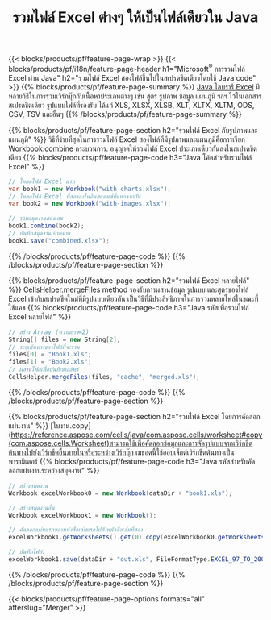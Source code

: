 ﻿---
title: รวมไฟล์ Excel ต่างๆ ให้เป็นไฟล์เดียวใน Java
url: /th/java/merger/
description: รวมไฟล์ Excel โดยใช้ Java ลงในแผ่นงานหลายแผ่นหรือแผ่นเดียว ผสาน รวม หรือเชื่อมเอกสาร Excel เป็น PDF, รูปภาพ และ HTML เช่นกัน
---
{{< blocks/products/pf/feature-page-wrap >}}
{{< blocks/products/pf/i18n/feature-page-header h1="Microsoft<sup>&reg;</sup> การรวมไฟล์ Excel ผ่าน Java" h2="รวมไฟล์ Excel สองไฟล์ขึ้นไปในสเปรดชีตเดียวโดยใช้ Java code" >}}
{{% blocks/products/pf/feature-page-summary %}}
[Java ไลบรารี Excel](/cells/java/) มีหลายวิธีในการรวมเวิร์กบุ๊กกับเนื้อหาประเภทต่างๆ เช่น สูตร รูปภาพ ข้อมูล แผนภูมิ ฯลฯ ไว้ในเอกสารสเปรดชีตเดียว รูปแบบไฟล์ที่รองรับ ได้แก่ XLS, XLSX, XLSB, XLT, XLTX, XLTM, ODS, CSV, TSV และอื่นๆ
{{% /blocks/products/pf/feature-page-summary %}}

{{% blocks/products/pf/feature-page-section h2="รวมไฟล์ Excel กับรูปภาพและแผนภูมิ" %}}
วิธีที่ง่ายที่สุดในการรวมไฟล์ Excel สองไฟล์ที่มีรูปภาพและแผนภูมิคือการเรียก [Workbook.combine](https://reference.aspose.com/cells/java/com.aspose.cells/workbook#combine(com.aspose.cells.Workbook)) กระบวนการ. อนุญาตให้รวมไฟล์ Excel ประเภทเดียวกันลงในสเปรดชีตเดียว
{{% blocks/products/pf/feature-page-code h3="Java โค้ดสำหรับรวมไฟล์ Excel" %}}

```cs
// โหลดไฟล์ Excel แรก
var book1 = new Workbook("with-charts.xlsx");
// โหลดไฟล์ Excel ที่สองลงในอินสแตนซ์ที่แยกจากกัน
var book2 = new Workbook("with-images.xlsx");

// รวมสมุดงานสองเล่ม
book1.combine(book2);
// บันทึกสมุดงานเป้าหมาย 
book1.save("combined.xlsx");

```
{{% /blocks/products/pf/feature-page-code %}}
{{% /blocks/products/pf/feature-page-section %}}

{{% blocks/products/pf/feature-page-section h2="รวมไฟล์ Excel หลายไฟล์" %}}
[CellsHelper.mergeFiles](https://reference.aspose.com/cells/java/com.aspose.cells/cellshelper#mergeFiles) method รองรับการผสานข้อมูล รูปแบบ และสูตรของไฟล์ Excel เข้ากับสเปรดชีตใหม่ที่มีรูปแบบเดียวกัน เป็นวิธีที่มีประสิทธิภาพในการรวมหลายไฟล์ในขณะที่ใช้แคช 
{{% blocks/products/pf/feature-page-code h3="Java รหัสเพื่อรวมไฟล์ Excel หลายไฟล์" %}}

```cs
// สร้าง Array (ความยาว=2)
String[] files = new String[2];
// ระบุเส้นทางของไฟล์ที่จะรวม
files[0] = "Book1.xls";
files[1] = "Book2.xls";
// ผสานไฟล์เพื่อบันทึกผลลัพธ์
CellsHelper.mergeFiles(files, "cache", "merged.xls");


```
{{% /blocks/products/pf/feature-page-code %}}
{{% /blocks/products/pf/feature-page-section %}}

{{% blocks/products/pf/feature-page-section h2="รวมไฟล์ Excel โดยการคัดลอกแผ่นงาน" %}}
[ใบงาน.copy](https://reference.aspose.com/cells/java/com.aspose.cells/worksheet#copy(com.aspose.cells.Worksheet)สามารถใช้เพื่อคัดลอกข้อมูลและการจัดรูปแบบจากเวิร์กชีตต้นทางไปยังเวิร์กชีตอื่นภายในหรือระหว่างเวิร์กบุ๊ก เมธอดนี้ใช้ออบเจ็กต์เวิร์กชีตต้นทางเป็นพารามิเตอร์
{{% blocks/products/pf/feature-page-code h3="Java รหัสสำหรับคัดลอกแผ่นงานระหว่างสมุดงาน" %}}

```cs
// สร้างสมุดงาน
Workbook excelWorkbook0 = new Workbook(dataDir + "book1.xls");

// สร้างสมุดงานอื่น
Workbook excelWorkbook1 = new Workbook();

// คัดลอกแผ่นแรกของหนังสือเล่มแรกไปยังหนังสือเล่มที่สอง
excelWorkbook1.getWorksheets().get(0).copy(excelWorkbook0.getWorksheets().get(0));

// บันทึกไฟล์.
excelWorkbook1.save(dataDir + "out.xls", FileFormatType.EXCEL_97_TO_2003);

```
{{% /blocks/products/pf/feature-page-code %}}
{{% /blocks/products/pf/feature-page-section %}}

{{< blocks/products/pf/feature-page-options formats="all" afterslug="Merger" >}}